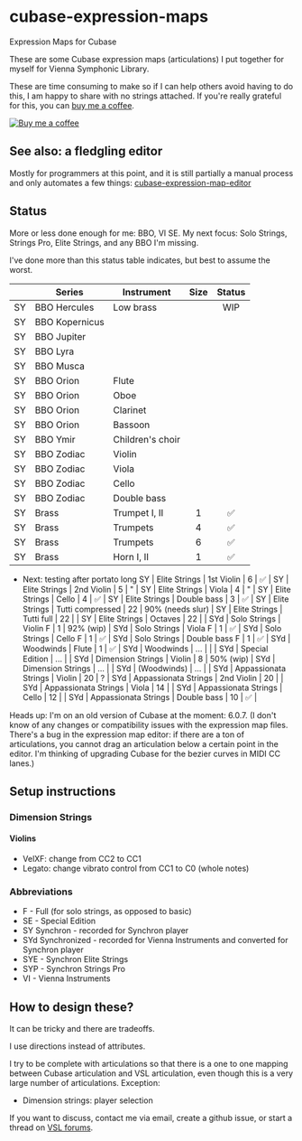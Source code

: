 # cubase-expression-maps
Expression Maps for Cubase

These are some Cubase expression maps (articulations) I put together for myself for Vienna Symphonic Library.  

These are time consuming to make so if I can help others avoid having to do this, I am happy to share with no strings attached.  If you're really grateful for this, you can                     [buy me a coffee](https://www.buymeacoffee.com/jaredthirsk).

[![Buy me a coffee](https://www.buymeacoffee.com/assets/img/custom_images/orange_img.png)](https://www.buymeacoffee.com/jaredthirsk)

## See also: a fledgling editor

Mostly for programmers at this point, and it is still partially a manual process and only automates a few things: [cubase-expression-map-editor](https://github.com/jaredthirsk/cubase-expression-map-editor)

## Status

More or less done enough for me: BBO, VI SE.
My next focus: Solo Strings, Strings Pro, Elite Strings, and any BBO I'm missing.

I've done more than this status table indicates, but best to assume the worst.

|     | Series | Instrument | Size | Status |
--- | --- | --- |:---:|:--:|
SY | BBO Hercules | Low brass | | WIP |
SY | BBO Kopernicus | | |  |
SY | BBO Jupiter | | | |
SY | BBO Lyra |  | |  |
SY | BBO Musca |  | |  |
SY | BBO Orion | Flute  | |  |
SY | BBO Orion | Oboe  | |  |
SY | BBO Orion | Clarinet  | |  |
SY | BBO Orion | Bassoon  | |  |
SY | BBO Ymir | Children's choir | |  |
SY | BBO Zodiac | Violin | |  |
SY | BBO Zodiac | Viola | |  |
SY | BBO Zodiac | Cello | |  |
SY | BBO Zodiac | Double bass | |  |
SY | Brass | Trumpet I, II | 1 | ✅ |
SY | Brass | Trumpets | 4 | ✅ |
SY | Brass | Trumpets | 6 | ✅ |
SY | Brass | Horn I, II | 1 | ✅ |
 - Next: testing after portato long
SY | Elite Strings | 1st Violin | 6 | ✅ |
SY | Elite Strings | 2nd Violin | 5 | " |
SY | Elite Strings | Viola | 4 | " |
SY | Elite Strings | Cello | 4 | ✅ |
SY | Elite Strings | Double bass | 3 | ✅ |
SY | Elite Strings | Tutti compressed | 22 | 90% (needs slur) |
SY | Elite Strings | Tutti full | 22 |  |
SY | Elite Strings | Octaves | 22 |  |
SYd | Solo Strings | Violin F            | 1 | 92% (wip) |
SYd | Solo Strings | Viola F            | 1 | ✅ |
SYd | Solo Strings | Cello F            | 1 | ✅ |
SYd | Solo Strings | Double bass F  | 1 | ✅ |
SYd | Woodwinds | Flute  | 1 | ✅ |
SYd | Woodwinds | ... |  |  |
SYd | Special Edition | ... | |
SYd | Dimension Strings | Violin | 8 | 50% (wip) |
SYd | Dimension Strings | ... | |
SYd | (Woodwinds) | ... | |
SYd | Appassionata Strings | Violin | 20 | ? |
SYd | Appassionata Strings | 2nd Violin | 20 |  |
SYd | Appassionata Strings | Viola | 14 |  |
SYd | Appassionata Strings | Cello | 12 |  |
SYd | Appassionata Strings | Double bass | 10 | ✅ |

Heads up: I'm on an old version of Cubase at the moment: 6.0.7.  (I don't know of any changes or compatibility issues with the expression map files.  There's a bug in the expression map editor: if there are a ton of articulations, you cannot drag an articulation below a certain point in the editor.  I'm thinking of upgrading Cubase for the bezier curves in MIDI CC lanes.)

## Setup instructions

### Dimension Strings

#### Violins
 - VelXF: change from CC2 to CC1
 - Legato: change vibrato control from CC1 to C0 (whole notes)

### Abbreviations

 - F - Full (for solo strings, as opposed to basic)
 - SE - Special Edition
 - SY Synchron - recorded for Synchron player
 - SYd Synchronized - recorded for Vienna Instruments and converted for Synchron player
 - SYE - Synchron Elite Strings
 - SYP - Synchron Strings Pro
 - VI - Vienna Instruments

## How to design these?

It can be tricky and there are tradeoffs.

I use directions instead of attributes.

I try to be complete with articulations so that there is a one to one mapping between Cubase articulation and VSL articulation, even though this is a very large number of articulations.  Exception:
 - Dimension strings: player selection

If you want to discuss, contact me via email, create a github issue, or start a thread on [VSL forums](https://www.vsl.co.at/community/forums).

